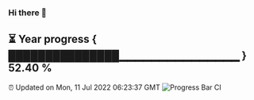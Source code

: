 ### Hi there 👋
⏳ Year progress { ███████████████▁▁▁▁▁▁▁▁▁▁▁▁▁▁▁ } 52.40 %
---
⏰ Updated on Mon, 11 Jul 2022 06:23:37 GMT
![Progress Bar CI](https://github.com/liununu/liununu/workflows/Progress%20Bar%20CI/badge.svg)
